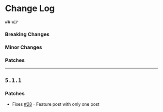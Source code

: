 # Change Log

## `WIP`

### Breaking Changes


### Minor Changes


### Patches


---
## `5.1.1`

### Patches
 - Fixes [#28](https://github.com/curtistimson/hugo-theme-massively/issues/28) - Feature post with only one post


